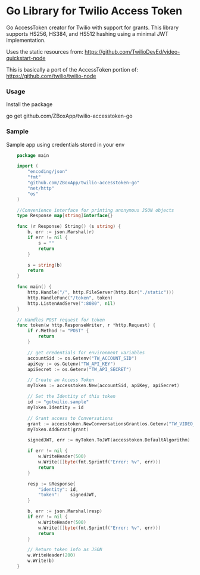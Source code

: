 # Go Library for Twilio Access Token

Go AccessToken creator for Twilio with support for grants. This library supports HS256, HS384, and HS512 hashing using
a minimal JWT implementation.

Uses the static resources from: https://github.com/TwilioDevEd/video-quickstart-node

This is basically a port of the AccessToken portion of: https://github.com/twilio/twilio-node

### Usage

Install the package

go get github.com/ZBoxApp/twilio-accesstoken-go

### Sample
Sample app using credentials stored in your env

```go
    package main

    import (
	    "encoding/json"
	    "fmt"
	    "github.com/ZBoxApp/twilio-accesstoken-go"
	    "net/http"
	    "os"
    )

    //Convenience interface for printing anonymous JSON objects
    type Response map[string]interface{}

    func (r Response) String() (s string) {
        b, err := json.Marshal(r)
        if err != nil {
            s = ""
        	return
        }

        s = string(b)
        return
    }

    func main() {
    	http.Handle("/", http.FileServer(http.Dir("./static")))
    	http.HandleFunc("/token", token)
    	http.ListenAndServe(":8080", nil)
    }

    // Handles POST request for token
    func token(w http.ResponseWriter, r *http.Request) {
    	if r.Method != "POST" {
    		return
    	}

    	// get credentials for environment variables
    	accountSid := os.Getenv("TW_ACCOUNT_SID")
    	apiKey := os.Getenv("TW_API_KEY")
    	apiSecret := os.Getenv("TW_API_SECRET")

    	// Create an Access Token
    	myToken := accesstoken.New(accountSid, apiKey, apiSecret)

    	// Set the Identity of this token
    	id := "gotwilio.sample"
    	myToken.Identity = id

    	// Grant access to Conversations
    	grant := accesstoken.NewConversationsGrant(os.Getenv("TW_VIDEO_SID"))
    	myToken.AddGrant(grant)

    	signedJWT, err := myToken.ToJWT(accesstoken.DefaultAlgorithm)

    	if err != nil {
    		w.WriteHeader(500)
    		w.Write([]byte(fmt.Sprintf("Error: %v", err)))
    		return
    	}

    	resp := &Response{
    		"identity": id,
    		"token":    signedJWT,
    	}

    	b, err := json.Marshal(resp)
    	if err != nil {
    		w.WriteHeader(500)
    		w.Write([]byte(fmt.Sprintf("Error: %v", err)))
    		return
    	}

    	// Return token info as JSON
    	w.WriteHeader(200)
    	w.Write(b)
    }
```